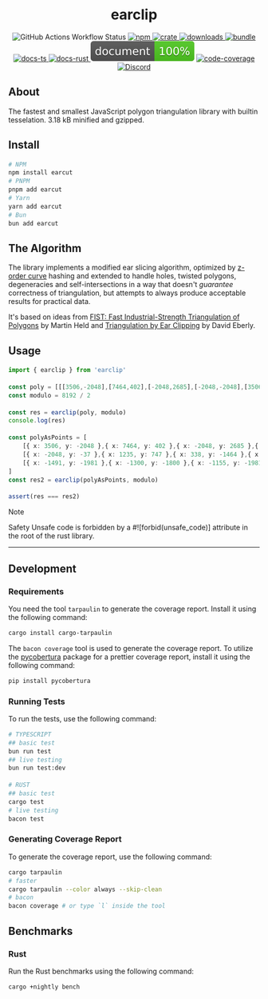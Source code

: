 <h1 style="text-align: center;">
    <div align="center">earclip</div>
</h1>

<p align="center">
  <img src="https://img.shields.io/github/actions/workflow/status/Open-S2/earclip/test.yml?logo=github" alt="GitHub Actions Workflow Status">
  <a href="https://npmjs.org/package/earclip">
    <img src="https://img.shields.io/npm/v/earclip.svg?logo=npm&logoColor=white" alt="npm">
  </a>
  <a href="https://crates.io/crates/earclip">
    <img src="https://img.shields.io/crates/v/earclip.svg?logo=rust&logoColor=white" alt="crate">
  </a>
  <a href="https://www.npmjs.com/package/earclip">
    <img src="https://img.shields.io/npm/dm/earclip.svg" alt="downloads">
  </a>
  <a href="https://bundlejs.com/?q=earclip&treeshake=%5B%7B+earclip+%7D%5D">
    <img src="https://img.shields.io/bundlejs/size/earclip?exports=earclip" alt="bundle">
  </a>
  <a href="https://open-s2.github.io/earclip/">
    <img src="https://img.shields.io/badge/docs-typescript-yellow.svg" alt="docs-ts">
  </a>
  <a href="https://docs.rs/earclip">
    <img src="https://img.shields.io/badge/docs-rust-yellow.svg" alt="docs-rust">
  </a>
  <img src="https://raw.githubusercontent.com/Open-S2/earclip/master/assets/doc-coverage.svg" alt="doc-coverage">
  <a href="https://coveralls.io/github/Open-S2/earclip?branch=master">
    <img src="https://coveralls.io/repos/github/Open-S2/earclip/badge.svg?branch=master" alt="code-coverage">
  </a>
  <a href="https://discord.opens2.com">
    <img src="https://img.shields.io/discord/953563031701426206?logo=discord&logoColor=white" alt="Discord">
  </a>
</p>

## About

The fastest and smallest JavaScript polygon triangulation library with builtin tesselation. 3.18 kB minified and gzipped.

## Install

```bash
# NPM
npm install earcut
# PNPM
pnpm add earcut
# Yarn
yarn add earcut
# Bun
bun add earcut
```

## The Algorithm

The library implements a modified ear slicing algorithm,
optimized by [z-order curve](http://en.wikipedia.org/wiki/Z-order_curve) hashing
and extended to handle holes, twisted polygons, degeneracies and self-intersections
in a way that doesn't _guarantee_ correctness of triangulation,
but attempts to always produce acceptable results for practical data.

It's based on ideas from
[FIST: Fast Industrial-Strength Triangulation of Polygons](http://www.cosy.sbg.ac.at/~held/projects/triang/triang.html) by Martin Held
and [Triangulation by Ear Clipping](http://www.geometrictools.com/Documentation/TriangulationByEarClipping.pdf) by David Eberly.

## Usage

```ts
import { earclip } from 'earclip'

const poly = [[[3506,-2048],[7464,402],[-2048,2685],[-2048,-2048],[3506,-2048]],[[-2048,-37],[1235,747],[338,-1464],[-116,-1188],[-2048,-381],[-2048,-37]],[[-1491,-1981],[-1300,-1800],[-1155,-1981],[-1491,-1981]]]
const modulo = 8192 / 2

const res = earclip(poly, modulo)
console.log(res)

const polyAsPoints = [
    [{ x: 3506, y: -2048 },{ x: 7464, y: 402 },{ x: -2048, y: 2685 },{ x: -2048, y: -2048 },{ 3506, y: -2048 }],
    [{ x: -2048, y: -37 },{ x: 1235, y: 747 },{ x: 338, y: -1464 },{ x: -116, y: -1188 },{ x: -2048, y: -381 },{ x: -2048, y: -37 }],
    [{ x: -1491, y: -1981 },{ x: -1300, y: -1800 },{ x: -1155, y: -1981 },{ x: -1491, y: -1981 }],
]
const res2 = earclip(polyAsPoints, modulo)

assert(res === res2)
```

> [!NOTE]  
> Safety Unsafe code is forbidden by a #![forbid(unsafe_code)] attribute in the root of the rust library.

---

## Development

### Requirements

You need the tool `tarpaulin` to generate the coverage report. Install it using the following command:

```bash
cargo install cargo-tarpaulin
```

The `bacon coverage` tool is used to generate the coverage report. To utilize the [pycobertura](https://pypi.org/project/pycobertura/) package for a prettier coverage report, install it using the following command:

```bash
pip install pycobertura
```

### Running Tests

To run the tests, use the following command:

```bash
# TYPESCRIPT
## basic test
bun run test
## live testing
bun run test:dev

# RUST
## basic test
cargo test
# live testing
bacon test
```

### Generating Coverage Report

To generate the coverage report, use the following command:

```bash
cargo tarpaulin
# faster
cargo tarpaulin --color always --skip-clean
# bacon
bacon coverage # or type `l` inside the tool
```

## Benchmarks

### Rust

Run the Rust benchmarks using the following command:

```bash
cargo +nightly bench
```

<!-- ### Generating Coverage Report

```bash -->
